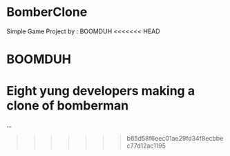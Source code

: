 # BomberClone
Simple Game Project by : BOOMDUH
<<<<<<< HEAD

# BOOMDUH

Eight yung developers making a clone of bomberman
=======
...
>>>>>>> b65d58f6eec01ae29fd34f8ecbbec77d12ac1195